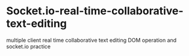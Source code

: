 # Socket.io-real-time-collaborative-text-editing
multiple client real time collaborative text editing
DOM operation and socket.io practice
